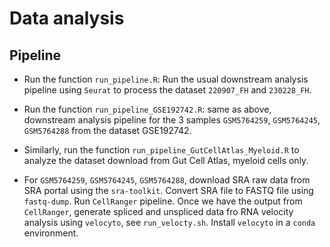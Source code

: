 # Data analysis 

## Pipeline

- Run the function `run_pipeline.R`: Run the usual downstream analysis pipeline using `Seurat` to process the dataset `220907_FH` and `230228_FH`. 

- Run the function `run_pipeline_GSE192742.R`: same as above, downstream analysis pipeline for the 3 samples `GSM5764259`, `GSM5764245`, `GSM5764288` from the dataset GSE192742. 

- Similarly, run the function `run_pipeline_GutCellAtlas_Myeloid.R` to analyze the dataset download from Gut Cell Atlas, myeloid cells only. 

- For `GSM5764259`, `GSM5764245`, `GSM5764288`, download SRA raw data from SRA portal using the `sra-toolkit`. Convert SRA file to FASTQ file using `fastq-dump`. Run `CellRanger` pipeline. Once we have the output from 
`CellRanger`, generate spliced and unspliced data fro RNA velocity analysis using `velocyto`, see `run_velocty.sh`. Install `velocyto` in a `conda` environment. 



 
                 